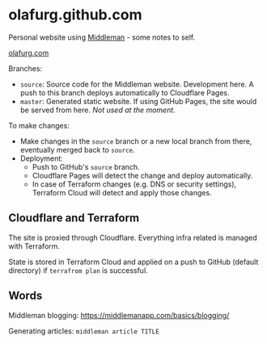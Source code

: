 # olafurg.github.com
Personal website using [Middleman](https://middlemanapp.com/) - some notes to self.

[olafurg.com](https://olafurg.com)

Branches:
 * `source`: Source code for the Middleman website. Development here. A push to this branch deploys automatically to Cloudflare Pages.
 * `master`: Generated static website. If using GitHub Pages, the site would be served from here. _Not used at the moment._

To make changes:
* Make changes in the `source` branch or a new local branch from there, eventually merged back to `source`.
* Deployment:
  * Push to GitHub's `source` branch.
  * Cloudflare Pages will detect the change and deploy automatically.
  * In case of Terraform changes (e.g. DNS or security settings), Terraform Cloud will detect and apply those changes.

## Cloudflare and Terraform
The site is proxied through Cloudflare. Everything infra related is managed with Terraform.

State is stored in Terraform Cloud and applied on a push to GitHub (default directory) if `terrafrom plan` is successful.

## Words
Middleman blogging: https://middlemanapp.com/basics/blogging/

Generating articles: `middleman article TITLE`

